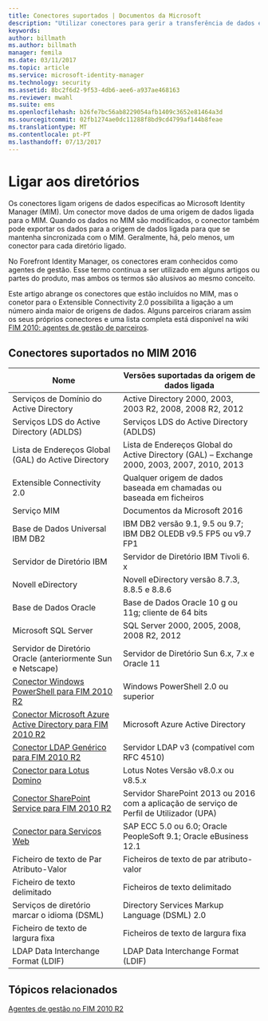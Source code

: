 ```yaml
---
title: Conectores suportados | Documentos da Microsoft
description: "Utilizar conectores para gerir a transferência de dados entre MIM e os diretórios."
keywords: 
author: billmath
ms.author: billmath
manager: femila
ms.date: 03/11/2017
ms.topic: article
ms.service: microsoft-identity-manager
ms.technology: security
ms.assetid: 8bc2f6d2-9f53-4db6-aee6-a937ae468163
ms.reviewer: mwahl
ms.suite: ems
ms.openlocfilehash: b26fe7bc56ab8229054afb1409c3652e81464a3d
ms.sourcegitcommit: 02fb1274ae0dc11288f8bd9cd4799af144b8feae
ms.translationtype: MT
ms.contentlocale: pt-PT
ms.lasthandoff: 07/13/2017
---
```

# <a name="connect-to-your-directories"></a>Ligar aos diretórios

Os conectores ligam origens de dados específicas ao Microsoft Identity Manager (MIM). Um conector move dados de uma origem de dados ligada para o MIM. Quando os dados no MIM são modificados, o conector também pode exportar os dados para a origem de dados ligada para que se mantenha sincronizada com o MIM. Geralmente, há, pelo menos, um conector para cada diretório ligado.

No Forefront Identity Manager, os conectores eram conhecidos como agentes de gestão. Esse termo continua a ser utilizado em alguns artigos ou partes do produto, mas ambos os termos são alusivos ao mesmo conceito.

Este artigo abrange os conectores que estão incluídos no MIM, mas o conetor para o Extensible Connectivity 2.0 possibilita a ligação a um número ainda maior de origens de dados. Alguns parceiros criaram assim os seus próprios conectores e uma lista completa está disponível na wiki [FIM 2010: agentes de gestão de parceiros](http://social.technet.microsoft.com/wiki/contents/articles/1589.fim-2010-management-agents-from-partners.aspx).

## <a name="supported-connectors-in-mim-2016"></a>Conectores suportados no MIM 2016

| Nome | Versões suportadas da origem de dados ligada |
| ---- | ----------------------------------------------- |
| Serviços de Domínio do Active Directory | Active Directory 2000, 2003, 2003 R2, 2008, 2008 R2, 2012 |
| Serviços LDS do Active Directory (ADLDS) | Serviços LDS do Active Directory (ADLDS) |
| Lista de Endereços Global (GAL) do Active Directory | Lista de Endereços Global do Active Directory (GAL) – Exchange 2000, 2003, 2007, 2010, 2013 |
| Extensible Connectivity 2.0 | Qualquer origem de dados baseada em chamadas ou baseada em ficheiros |
| Serviço MIM | Documentos da Microsoft 2016 |
| Base de Dados Universal IBM DB2 | IBM DB2 versão 9.1, 9.5 ou 9.7; IBM DB2 OLEDB v9.5 FP5 ou v9.7 FP1 |
| Servidor de Diretório IBM | Servidor de Diretório IBM Tivoli 6. x |
| Novell eDirectory | Novell eDirectory versão 8.7.3, 8.8.5 e 8.8.6 |
| Base de Dados Oracle | Base de Dados Oracle 10 g ou 11g; cliente de 64 bits |
| Microsoft SQL Server | SQL Server 2000, 2005, 2008, 2008 R2, 2012 |
| Servidor de Diretório Oracle (anteriormente Sun e Netscape) | Servidor de Diretório Sun 6.x, 7.x e Oracle 11 |
| [Conector Windows PowerShell para FIM 2010 R2](https://msdn.microsoft.com/en-us/library/dn640417.aspx) | Windows PowerShell 2.0 ou superior |
| [Conector Microsoft Azure Active Directory para FIM 2010 R2](https://msdn.microsoft.com/en-us/library/dn511001.aspx) | Microsoft Azure Active Directory |
| [Conector LDAP Genérico para FIM 2010 R2](https://msdn.microsoft.com/en-us/library/dn510997.aspx) | Servidor LDAP v3 (compatível com RFC 4510) |
| [Conector para Lotus Domino](https://msdn.microsoft.com/en-us/library/hh859750.aspx) | Lotus Notes Versão v8.0.x ou v8.5.x |
| [Conector SharePoint Service para FIM 2010 R2](https://msdn.microsoft.com/en-us/library/dn511003.aspx) | Servidor SharePoint 2013 ou 2016 com a aplicação de serviço de Perfil de Utilizador (UPA) |
| [Conector para Serviços Web](https://www.microsoft.com/en-us/download/details.aspx?id=51495) | SAP ECC 5.0 ou 6.0; Oracle PeopleSoft 9.1; Oracle eBusiness 12.1 |
| Ficheiro de texto de Par Atributo-Valor | Ficheiros de texto de par atributo-valor |
| Ficheiro de texto delimitado | Ficheiros de texto delimitado |
| Serviços de diretório marcar o idioma (DSML) | Directory Services Markup Language (DSML) 2.0 |
| Ficheiro de texto de largura fixa | Ficheiros de texto de largura fixa |
| LDAP Data Interchange Format (LDIF) | LDAP Data Interchange Format (LDIF) |

## <a name="related-topics"></a>Tópicos relacionados

[Agentes de gestão no FIM 2010 R2](https://technet.microsoft.com/library/jj133885.aspx)
